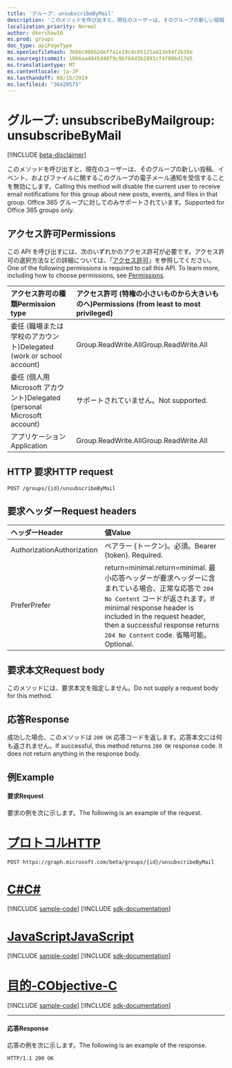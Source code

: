 ```yaml
---
title: 'グループ: unsubscribeByMail'
description: 'このメソッドを呼び出すと、現在のユーザーは、そのグループの新しい投稿、イベント、およびファイルに関するこのグループの電子メール通知を受信することを無効にします。 Office 365 グループに対してのみサポートされています。 '
localization_priority: Normal
author: dkershaw10
ms.prod: groups
doc_type: apiPageType
ms.openlocfilehash: 36b6c906b2def7a1e19cdc05125ad13e94f2b39e
ms.sourcegitcommit: 1066aa4045d48f9c9b764d3b2891cf4f806d17d5
ms.translationtype: MT
ms.contentlocale: ja-JP
ms.lasthandoff: 08/15/2019
ms.locfileid: "36420575"
---
```

# <a name="group-unsubscribebymail"></a><span data-ttu-id="b0ebb-104">グループ: unsubscribeByMail</span><span class="sxs-lookup"><span data-stu-id="b0ebb-104">group: unsubscribeByMail</span></span>

[!INCLUDE [beta-disclaimer](../../includes/beta-disclaimer.md)]

<span data-ttu-id="b0ebb-105">このメソッドを呼び出すと、現在のユーザーは、そのグループの新しい投稿、イベント、およびファイルに関するこのグループの電子メール通知を受信することを無効にします。</span><span class="sxs-lookup"><span data-stu-id="b0ebb-105">Calling this method will disable the current user to receive email notifications for this group about new posts, events, and files in that group.</span></span> <span data-ttu-id="b0ebb-106">Office 365 グループに対してのみサポートされています。</span><span class="sxs-lookup"><span data-stu-id="b0ebb-106">Supported for Office 365 groups only.</span></span> 

## <a name="permissions"></a><span data-ttu-id="b0ebb-107">アクセス許可</span><span class="sxs-lookup"><span data-stu-id="b0ebb-107">Permissions</span></span>
<span data-ttu-id="b0ebb-p103">この API を呼び出すには、次のいずれかのアクセス許可が必要です。アクセス許可の選択方法などの詳細については、「[アクセス許可](/graph/permissions-reference)」を参照してください。</span><span class="sxs-lookup"><span data-stu-id="b0ebb-p103">One of the following permissions is required to call this API. To learn more, including how to choose permissions, see [Permissions](/graph/permissions-reference).</span></span>

|<span data-ttu-id="b0ebb-110">アクセス許可の種類</span><span class="sxs-lookup"><span data-stu-id="b0ebb-110">Permission type</span></span>      | <span data-ttu-id="b0ebb-111">アクセス許可 (特権の小さいものから大きいものへ)</span><span class="sxs-lookup"><span data-stu-id="b0ebb-111">Permissions (from least to most privileged)</span></span>              |
|:--------------------|:---------------------------------------------------------|
|<span data-ttu-id="b0ebb-112">委任 (職場または学校のアカウント)</span><span class="sxs-lookup"><span data-stu-id="b0ebb-112">Delegated (work or school account)</span></span> | <span data-ttu-id="b0ebb-113">Group.ReadWrite.All</span><span class="sxs-lookup"><span data-stu-id="b0ebb-113">Group.ReadWrite.All</span></span>    |
|<span data-ttu-id="b0ebb-114">委任 (個人用 Microsoft アカウント)</span><span class="sxs-lookup"><span data-stu-id="b0ebb-114">Delegated (personal Microsoft account)</span></span> | <span data-ttu-id="b0ebb-115">サポートされていません。</span><span class="sxs-lookup"><span data-stu-id="b0ebb-115">Not supported.</span></span>    |
|<span data-ttu-id="b0ebb-116">アプリケーション</span><span class="sxs-lookup"><span data-stu-id="b0ebb-116">Application</span></span> | <span data-ttu-id="b0ebb-117">Group.ReadWrite.All</span><span class="sxs-lookup"><span data-stu-id="b0ebb-117">Group.ReadWrite.All</span></span> |

## <a name="http-request"></a><span data-ttu-id="b0ebb-118">HTTP 要求</span><span class="sxs-lookup"><span data-stu-id="b0ebb-118">HTTP request</span></span>
<!-- { "blockType": "ignored" } -->
```http
POST /groups/{id}/unsubscribeByMail
```

## <a name="request-headers"></a><span data-ttu-id="b0ebb-119">要求ヘッダー</span><span class="sxs-lookup"><span data-stu-id="b0ebb-119">Request headers</span></span>
| <span data-ttu-id="b0ebb-120">ヘッダー</span><span class="sxs-lookup"><span data-stu-id="b0ebb-120">Header</span></span>       | <span data-ttu-id="b0ebb-121">値</span><span class="sxs-lookup"><span data-stu-id="b0ebb-121">Value</span></span> |
|:---------------|:--------|
| <span data-ttu-id="b0ebb-122">Authorization</span><span class="sxs-lookup"><span data-stu-id="b0ebb-122">Authorization</span></span>  | <span data-ttu-id="b0ebb-p104">ベアラー {トークン}。必須。</span><span class="sxs-lookup"><span data-stu-id="b0ebb-p104">Bearer {token}. Required.</span></span>  |
| <span data-ttu-id="b0ebb-125">Prefer</span><span class="sxs-lookup"><span data-stu-id="b0ebb-125">Prefer</span></span> | <span data-ttu-id="b0ebb-126">return=minimal.</span><span class="sxs-lookup"><span data-stu-id="b0ebb-126">return=minimal.</span></span> <span data-ttu-id="b0ebb-127">最小応答ヘッダーが要求ヘッダーに含まれている場合、正常な応答で `204 No Content` コードが返されます。</span><span class="sxs-lookup"><span data-stu-id="b0ebb-127">If minimal response header is included in the request header, then a successful response returns `204 No Content` code.</span></span> <span data-ttu-id="b0ebb-128">省略可能。</span><span class="sxs-lookup"><span data-stu-id="b0ebb-128">Optional.</span></span>  | 

## <a name="request-body"></a><span data-ttu-id="b0ebb-129">要求本文</span><span class="sxs-lookup"><span data-stu-id="b0ebb-129">Request body</span></span>
 <span data-ttu-id="b0ebb-130">このメソッドには、要求本文を指定しません。</span><span class="sxs-lookup"><span data-stu-id="b0ebb-130">Do not supply a request body for this method.</span></span> 

## <a name="response"></a><span data-ttu-id="b0ebb-131">応答</span><span class="sxs-lookup"><span data-stu-id="b0ebb-131">Response</span></span>
<span data-ttu-id="b0ebb-p106">成功した場合、このメソッドは `200 OK` 応答コードを返します。応答本文には何も返されません。</span><span class="sxs-lookup"><span data-stu-id="b0ebb-p106">If successful, this method returns `200 OK` response code. It does not return anything in the response body.</span></span>

## <a name="example"></a><span data-ttu-id="b0ebb-134">例</span><span class="sxs-lookup"><span data-stu-id="b0ebb-134">Example</span></span>
#### <a name="request"></a><span data-ttu-id="b0ebb-135">要求</span><span class="sxs-lookup"><span data-stu-id="b0ebb-135">Request</span></span>
<span data-ttu-id="b0ebb-136">要求の例を次に示します。</span><span class="sxs-lookup"><span data-stu-id="b0ebb-136">The following is an example of the request.</span></span>

# <a name="httptabhttp"></a>[<span data-ttu-id="b0ebb-137">プロトコル</span><span class="sxs-lookup"><span data-stu-id="b0ebb-137">HTTP</span></span>](#tab/http)
<!-- {
  "blockType": "request",
  "name": "group_unsubscribebymail"
}-->
```http
POST https://graph.microsoft.com/beta/groups/{id}/unsubscribeByMail
```
# <a name="ctabcsharp"></a>[<span data-ttu-id="b0ebb-138">C#</span><span class="sxs-lookup"><span data-stu-id="b0ebb-138">C#</span></span>](#tab/csharp)
[!INCLUDE [sample-code](../includes/snippets/csharp/group-unsubscribebymail-csharp-snippets.md)]
[!INCLUDE [sdk-documentation](../includes/snippets/snippets-sdk-documentation-link.md)]

# <a name="javascripttabjavascript"></a>[<span data-ttu-id="b0ebb-139">JavaScript</span><span class="sxs-lookup"><span data-stu-id="b0ebb-139">JavaScript</span></span>](#tab/javascript)
[!INCLUDE [sample-code](../includes/snippets/javascript/group-unsubscribebymail-javascript-snippets.md)]
[!INCLUDE [sdk-documentation](../includes/snippets/snippets-sdk-documentation-link.md)]

# <a name="objective-ctabobjc"></a>[<span data-ttu-id="b0ebb-140">目的-C</span><span class="sxs-lookup"><span data-stu-id="b0ebb-140">Objective-C</span></span>](#tab/objc)
[!INCLUDE [sample-code](../includes/snippets/objc/group-unsubscribebymail-objc-snippets.md)]
[!INCLUDE [sdk-documentation](../includes/snippets/snippets-sdk-documentation-link.md)]

---


#### <a name="response"></a><span data-ttu-id="b0ebb-141">応答</span><span class="sxs-lookup"><span data-stu-id="b0ebb-141">Response</span></span>
<span data-ttu-id="b0ebb-142">応答の例を次に示します。</span><span class="sxs-lookup"><span data-stu-id="b0ebb-142">The following is an example of the response.</span></span> 
<!-- {
  "blockType": "response",
  "truncated": true
} -->
```http
HTTP/1.1 200 OK
```

<!-- uuid: 8fcb5dbc-d5aa-4681-8e31-b001d5168d79
2015-10-25 14:57:30 UTC -->
<!--
{
  "type": "#page.annotation",
  "description": "group: unsubscribeByMail",
  "keywords": "",
  "section": "documentation",
  "tocPath": "",
  "suppressions": [
  ]
}
-->
